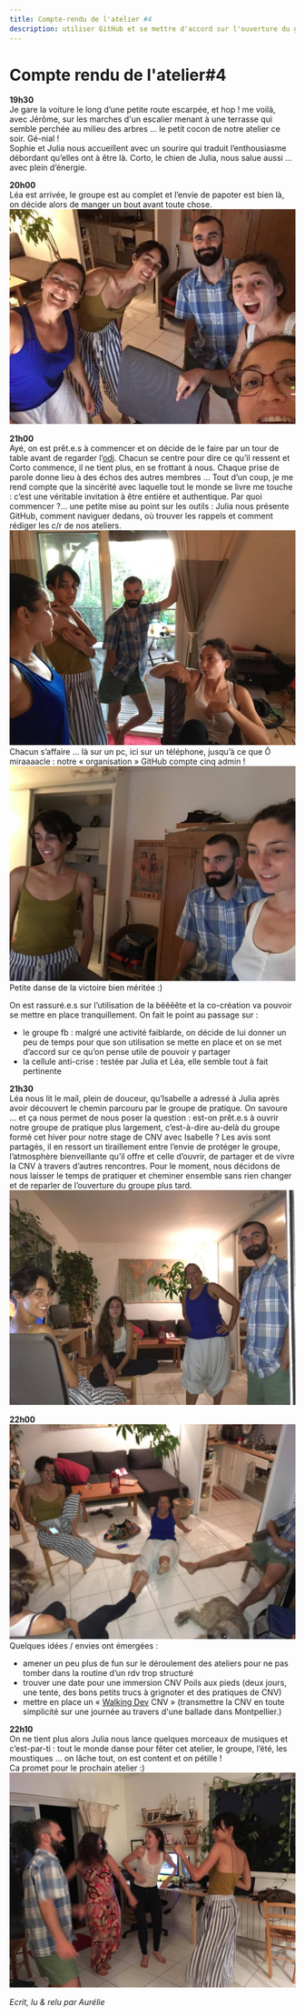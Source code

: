 ```yaml
---
title: Compte-rendu de l'atelier #4
description: utiliser GitHub et se mettre d'accord sur l'ouverture du groupe
---
```

# Compte rendu de l'atelier#4  

**19h30**  
Je gare la voiture le long d’une petite route escarpée, et hop ! me voilà, avec Jérôme, sur les marches d'un escalier menant à une terrasse qui semble perchée au milieu des arbres … le petit cocon de notre atelier ce soir.
Gé-nial !  
Sophie et Julia nous accueillent avec un sourire qui traduit l’enthousiasme débordant qu’elles ont à être là. Corto, le chien de Julia, nous salue aussi … avec plein d’énergie.  

**20h00**  
Léa est arrivée, le groupe est au complet et l’envie de papoter est bien là, on décide alors de manger un bout avant toute chose.  
![yay](https://github.com/cnvpoilsauxpieds/documentation/blob/master/media/atelier-4/happyfaces.jpg)

**21h00**  
Ayé, on est prêt.e.s à commencer et on décide de le faire par un tour de table avant de regarder l’[odj](https://mensuel.framapad.org/p/ordredujouratelier4). Chacun se centre pour dire ce qu’il ressent et Corto commence, il ne tient plus, en se frottant à nous.
Chaque prise de parole donne lieu à des échos des autres membres … Tout d’un coup, je me rend compte que la sincérité avec laquelle tout le monde se livre me touche : c’est une véritable invitation à être entière et authentique. Par quoi commencer ?… une petite mise au point sur les outils : Julia nous présente GitHub, comment naviguer dedans, où trouver les rappels et comment rédiger les c/r de nos ateliers.
![githubnousvoila](https://github.com/cnvpoilsauxpieds/documentation/blob/master/media/atelier-4/groupe-2.jpg)
Chacun s’affaire … là sur un pc, ici sur un téléphone, jusqu’à ce que Ô miraaaacle : notre « organisation » GitHub compte cinq admin !  
![cestfait](https://github.com/cnvpoilsauxpieds/documentation/blob/master/media/atelier-4/groupe-3.jpg)
Petite danse de la victoire bien méritée :)  

On est rassuré.e.s sur l’utilisation de la bêêêête et la co-création va pouvoir se mettre en place tranquillement.
On fait le point au passage sur :
- le groupe fb : malgré une activité faiblarde, on décide de lui donner un peu de temps pour que son utilisation se mette en place et on se met d’accord sur ce qu’on pense utile de pouvoir y partager
- la cellule anti-crise : testée par Julia et Léa, elle semble tout à fait pertinente  

**21h30**  
Léa nous lit le mail, plein de douceur, qu’Isabelle a adressé à Julia après avoir découvert le chemin parcouru par le groupe de pratique. On savoure … et ça nous permet de nous poser la question : est-on prêt.e.s à ouvrir notre groupe de pratique plus largement, c’est-à-dire au-delà du groupe formé cet hiver pour notre stage de CNV avec Isabelle ? Les avis sont partagés, il en ressort un tiraillement entre l’envie de protéger le groupe, l’atmosphère bienveillante qu’il offre et celle d’ouvrir, de partager et de vivre la CNV à travers d’autres rencontres. Pour le moment, nous décidons de nous laisser le temps de pratiquer et cheminer ensemble sans rien changer et de reparler de l’ouverture du groupe plus tard.  
![workinprogress](https://github.com/cnvpoilsauxpieds/documentation/blob/master/media/atelier-4/groupe-1.jpg)

**22h00**  
![pleindidees](https://github.com/cnvpoilsauxpieds/documentation/blob/master/media/atelier-4/despiedsdelacnv.jpg)
Quelques idées / envies ont émergées :
- amener un peu plus de fun sur le déroulement des ateliers pour ne pas tomber dans la routine d’un rdv trop structuré
- trouver une date pour une immersion CNV Poils aux pieds (deux jours, une tente, des bons petits trucs à grignoter et des pratiques de CNV)
- mettre en place un « [Walking Dev](http://walkingdev.fr/) CNV » (transmettre la CNV en toute simplicité sur une journée au travers d'une ballade dans Montpellier.)  

**22h10**  
On ne tient plus alors Julia nous lance quelques morceaux de musiques et c’est-par-ti : tout le monde danse pour fêter cet atelier, le groupe, l’été, les moustiques … on lâche tout, on est content et on pétille !  
Ca promet pour le prochain atelier :)  
![bougebouge](https://github.com/cnvpoilsauxpieds/documentation/blob/master/media/atelier-4/onlachetout.jpg)

  *Ecrit, lu & relu par Aurélie*
